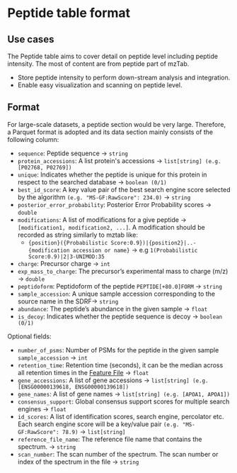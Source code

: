 # Peptide table format

## Use cases

The Peptide table aims to cover detail on peptide level including peptide intensity. The most of content are from peptide part of mzTab.

- Store peptide intensity to perform down-stream analysis and integration.
- Enable easy visualization and scanning on peptide level.

## Format

For large-scale datasets, a peptide section would be very large. Therefore, a Parquet format is adopted and its data section mainly consists of the following column:

- `sequence`: Peptide sequence -> `string`
- `protein_accessions`: A list protein's accessions -> `list[string] (e.g. [P02768, P02769])`
- `unique`: Indicates whether the peptide is unique for this protein in respect to the searched database -> `boolean (0/1)`
- `best_id_score`: A key value pair of the best search engine score selected by the algorithm `(e.g. "MS-GF:RawScore": 234.0)` -> `string`
- `posterior_error_probability`: Posterior Error Probability scores -> `double`
- `modifications`: A list of modifications for a give peptide -> `[modification1, modification2, ...]`. A modification should be recorded as string similarly to mztab like:
  - `{position}({Probabilistic Score:0.9})|{position2}|..-{modification accession or name}` -> e.g `1(Probabilistic Score:0.9)|2|3-UNIMOD:35`
- `charge`: Precursor charge -> `int`
- `exp_mass_to_charge`: The precursor’s experimental mass to charge (m/z) -> `double`
- `peptidoform`: Peptidoform of the peptide `PEPTIDE[+80.0]FORM` -> `string`
- `sample_accession`: A unique sample accession corresponding to the source name in the SDRF-> `string`
- `abundance`: The peptide’s abundance in the given sample -> `float`
- `is_decoy`: Indicates whether the peptide sequence is decoy -> `boolean (0/1)`

Optional fields:

- `number_of_psms`: Number of PSMs for the peptide in the given sample `sample_accession` -> `int`
- `retention_time`: Retention time (seconds), it can be the median across all retention times in the [Feature File](FEATURE.md) -> `float`
- `gene_accessions`: A list of gene accessions -> `list[string] (e.g. [ENSG00000139618, ENSG00000139618])`
- `gene_names`: A list of gene names -> `list[string] (e.g. [APOA1, APOA1])`
- `consensus_support`: Global consensus support scores for multiple search engines -> `float`
- `id_scores`: A list of identification scores, search engine, percolator etc. Each search engine score will be a key/value pair `(e.g. "MS-GF:RawScore": 78.9)` -> `list[string]`
- `reference_file_name`: The reference file name that contains the spectrum. -> `string` 
- `scan_number`: The scan number of the spectrum. The scan number or index of the spectrum in the file -> `string` 
